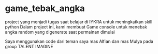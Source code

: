 # game_tebak_angka
project yang menjadi tugas saat belajar di IYKRA untuk meningkatkan skill python
Dalam project ini, kami membuat Game console untuk menebak angka random yang digenerate saat permainan dimulai

Saya menggunakan code dari teman saya mas Alfian dan mas Mulya pada group TALENT IMAGINE

